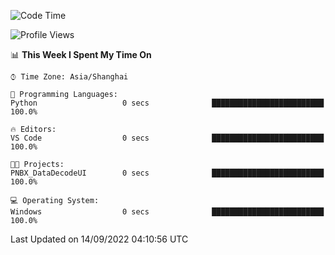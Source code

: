 <!--START_SECTION:waka-->
![Code Time](http://img.shields.io/badge/Code%20Time-192%20hrs%2041%20mins-blue)

![Profile Views](http://img.shields.io/badge/Profile%20Views-0-blue)

📊 **This Week I Spent My Time On** 

```text
⌚︎ Time Zone: Asia/Shanghai

💬 Programming Languages: 
Python                   0 secs              █████████████████████████   100.0%

🔥 Editors: 
VS Code                  0 secs              █████████████████████████   100.0%

🐱‍💻 Projects: 
PNBX_DataDecodeUI        0 secs              █████████████████████████   100.0%

💻 Operating System: 
Windows                  0 secs              █████████████████████████   100.0%

```


 Last Updated on 14/09/2022 04:10:56 UTC
<!--END_SECTION:waka-->